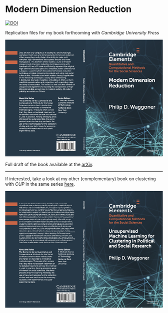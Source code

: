 # Modern Dimension Reduction

[![DOI](https://zenodo.org/badge/DOI/10.5281/zenodo.4594352.svg)](https://doi.org/10.5281/zenodo.4594352)

Replication files for my book forthcoming with *Cambridge University Press*

![](cvr.png)

Full draft of the book available at the [arXiv](https://arxiv.org/abs/2103.06885).

---

If interested, take a look at my other (complementary) book on clustering with *CUP* in the same series [here](https://www.cambridge.org/core/elements/abs/unsupervised-machine-learning-for-clustering-in-political-and-social-research/BF62D1E8F6DB3237D5CE524FBFCBA33A).

![](cvr2.png)
